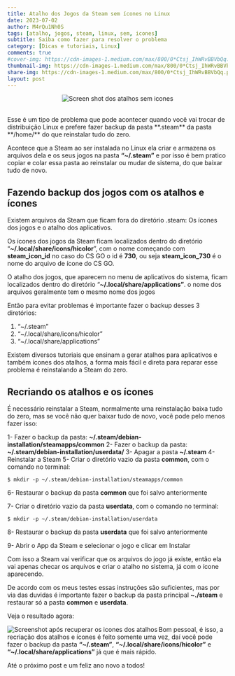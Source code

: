 ```yaml
---
title: Atalho dos Jogos da Steam sem ícones no Linux
date: 2023-07-02
author: M4rQu1Nh0S
tags: [atalho, jogos, steam, linux, sem, icones]
subtitle: Saiba como fazer para resolver o problema
category: [Dicas e tutoriais, Linux]
comments: true
#cover-img: https://cdn-images-1.medium.com/max/800/0*Ctsj_IhWRvBBVbQq.png
thumbnail-img: https://cdn-images-1.medium.com/max/800/0*Ctsj_IhWRvBBVbQq.png
share-img: https://cdn-images-1.medium.com/max/800/0*Ctsj_IhWRvBBVbQq.png
layout: post
---
```


<p align='center'><img alt='Screen shot dos atalhos sem icones' src="https://cdn-images-1.medium.com/max/800/0*Ctsj_IhWRvBBVbQq.png"/></p><br/>
Esse é um tipo de problema que pode acontecer quando você vai trocar de distribuição Linux e prefere fazer backup da pasta **.steam** da pasta **/home/<user>** do que reinstalar tudo do zero.

Acontece que a Steam ao ser instalada no Linux ela criar e armazena os arquivos dela e os seus jogos na pasta **“~/.steam”** e por isso é bem pratico copiar e colar essa pasta ao reinstalar ou mudar de sistema, do que baixar tudo de novo.

## Fazendo backup dos jogos com os atalhos e ícones
Existem arquivos da Steam que ficam fora do diretório .steam: Os ícones dos jogos e o atalho dos aplicativos.

Os ícones dos jogos da Steam ficam localizados dentro do diretório “**~/.local/share/icons/hicolor**”, com o nome começando com **steam_icon_id** no caso do CS GO o id é **730**, ou seja **steam_icon_730** é o nome do arquivo de ícone do CS GO.

O atalho dos jogos, que aparecem no menu de aplicativos do sistema, ficam localizados dentro do diretório “**~/.local/share/applications”**. o nome dos arquivos geralmente tem o mesmo nome dos jogos

Então para evitar problemas é importante fazer o backup desses 3 diretórios:

1.  “~/.steam”
2.  “~/.local/share/icons/hicolor”
3.  “~/.local/share/applications”

Existem diversos tutoriais que ensinam a gerar atalhos para aplicativos e também ícones dos atalhos, a forma mais fácil e direta para reparar esse problema é reinstalando a Steam do zero.

## Recriando os atalhos e os ícones
É necessário reinstalar a Steam, normalmente uma reinstalação baixa tudo do zero, mas se você não quer baixar tudo de novo, você pode pelo menos fazer isso:

1-  Fazer o backup da pasta: **~/.steam/debian-installation/steamapps/common**
2-  Fazer o backup da pasta: **~/.steam/debian-installation/userdata/**
3-  Apagar a pasta **~/.steam**
4-  Reinstalar a Steam
5-  Criar o diretório vazio da pasta **common**, com o comando no terminal:

    $ mkdir -p ~/.steam/debian-installation/steamapps/common

6- Restaurar o backup da pasta **common** que foi salvo anteriormente

7- Criar o diretório vazio da pasta **userdata**, com o comando no terminal:

    $ mkdir -p ~/.steam/debian-installation/userdata

8- Restaurar o backup da pasta **userdata** que foi salvo anteriormente

9- Abrir o App da Steam e selecionar o jogo e clicar em Instalar

Com isso a Steam vai verificar que os arquivos do jogo já existe, então ela vai apenas checar os arquivos e criar o atalho no sistema, já com o ícone aparecendo.

De acordo com os meus testes essas instruções são suficientes, mas por via das duvidas é importante fazer o backup da pasta principal **~./steam** e restaurar só a pasta **common** e **userdata**.

Veja o resultado agora:

<img align="left" alt='Screenshot após recuperar os icones dos atalhos' src="https://cdn-images-1.medium.com/max/800/1*Hg48LKYjw4PnvPp8cqG3rw.png"/>

Bom pessoal, é isso, a recriação dos atalhos e ícones é feito somente uma vez, daí você pode fazer o backup da pasta **“~/.steam”**, **“~/.local/share/icons/hicolor”** e **“~/.local/share/applications”** já que é mais rápido.

Até o próximo post e um feliz ano novo a todos!
